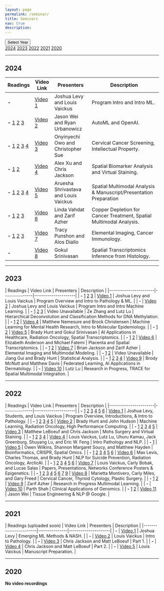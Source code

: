 ```yaml
---
layout: page
permalink: /seminar/
title: Seminars
nav: true
description:
---
```


<div class="dropdown">
  <button class="dropbtn">Select Year</button>
  <div class="dropdown-content">
    <a href="#2024">2024</a>
    <a href="#2023">2023</a>
    <a href="#2022">2022</a>
    <a href="#2021">2021</a>
    <a href="#2020">2020</a>
  </div>
</div>

---

## <a id="2024">2024</a>

| Readings       | Video Link    | Presenters     | Description         |
|-----------------------|---------------|---------------------|-----------------|
| **-**         | [Video 1](https://www.youtube.com/watch?v=mx1Z5XD0crM&list=PLdpZtO0hyIny_Lcgt79OZI6tvlnDBH8Q8)  | Joshua Levy and Louis Vaickus  | Program Intro and Intro ML.   |
| **-** [1](https://urbslab.github.io/STREAMLINE/)   [2](https://www.nature.com/articles/s41586-023-06291-2)  [3](https://proceedings.neurips.cc/paper_files/paper/2022/hash/9d5609613524ecf4f15af0f7b31abca4-Abstract-Conference.html)    | [Video 2](https://www.youtube.com/watch?v=-4qiWRIffpI&list=PLdpZtO0hyIny_Lcgt79OZI6tvlnDBH8Q8)  | Jason Wei and Ryan Urbanowicz  | AutoML and OpenAI.   |
| **-** [1](https://www.nature.com/articles/s41467-024-48705-3)  [2](https://www.pathologyoutlines.com/topic/informaticsautoassesscytology.html)  [3](https://journals.plos.org/ploscompbiol/article?id=10.1371/journal.pcbi.1002712) [4](https://www.cedars-sinai.edu/research/technology-innovations.html)   | [Video 3](https://www.youtube.com/watch?v=YW-wwPHe7zQ&list=PLdpZtO0hyIny_Lcgt79OZI6tvlnDBH8Q8)  | Onyinyechi Owo and Christopher Sue   | Cervical Cancer Screening, Intellectual Property.   |
| **-** [1](https://www.science.org/doi/full/10.1126/sciadv.adk8805)   [2](https://pubmed.ncbi.nlm.nih.gov/32238879/)     | [Video 4](https://www.youtube.com/watch?v=TzWZP_l-ses&list=PLdpZtO0hyIny_Lcgt79OZI6tvlnDBH8Q8)  | Alex Xu and Chris Jackson  | Spatial Biomarker Analysis and Virtual Staining.   |
| **-** [1](https://www.biorxiv.org/content/10.1101/2024.03.06.583819v1) [2](https://www.biorxiv.org/content/10.1101/2024.03.06.583819v1) [3](https://journals.plos.org/ploscompbiol/article?id=10.1371/journal.pcbi.1009554) [4](https://journals.plos.org/ploscompbiol/article?id=10.1371/journal.pcbi.1003453)     | [Video 5](https://www.youtube.com/watch?v=cwo8_JjOfOA)  | Aruesha Shrivastava and Louis Vaickus  | Spatial Multimodal Analysis & Manuscript/Presentation Preparation   |
| **-** [1](https://journals.plos.org/ploscompbiol/article?id=10.1371/journal.pcbi.1003453) [2](https://aacrjournals.org/clincancerres/article/23/3/666/80628/Influencing-the-Tumor-Microenvironment-A-Phase-II)  [3](https://scholar.google.com/citations?user=RuRyHyYAAAAJ&hl=en)     | [Video 6](https://www.youtube.com/watch?v=kPtr0k6Kv2s&list=PLdpZtO0hyIny_Lcgt79OZI6tvlnDBH8Q8)  | Linda Vahdat and Zarif Azher  | Copper Depletion for Cancer Treatment, Spatial Multimodal Analysis.   |
| **-** [1](https://www.nature.com/articles/s41590-019-0472-4)  [2](https://www.nature.com/articles/s41467-023-43427-4) [3](https://link.springer.com/article/10.1007/s00216-015-8861-5)     | [Video 7](https://www.youtube.com/watch?v=66UTQtko0N4&list=PLdpZtO0hyIny_Lcgt79OZI6tvlnDBH8Q8)  | Tracy Punshon and Alos Diallo  | Elemental Imaging, Cancer Immunology.   |
| **-**         | [Video 8](https://www.youtube.com/watch?v=dCGGc7nHuM8&list=PLdpZtO0hyIny_Lcgt79OZI6tvlnDBH8Q8)  | Gokul Srinivasan  |  Spatial Transcriptomics Inference from Histology.   |         

---

## <a id="2023">2023</a>

| Readings        | Video Link    | Presenters     | Description         |
|-----------------------|---------------|---------------------|
| **-**  [1](https://www.youtube.com/watch?v=w4fQ3HEUJ_M)  [2](https://www.youtube.com/watch?v=TnOeHHX7GwI) [3](https://acsjournals.onlinelibrary.wiley.com/doi/full/10.1002/cncy.22099)        | [Video 1](https://www.youtube.com/watch?v=GluvbCwxJnc&list=PLdpZtO0hyInwkbBiLHuN9MpUlxGnKYzH_)  | Joshua Levy and Louis Vaickus | Program Overview and Intro to Pathology & ML.   |
| **-**         | [Video 2](https://www.youtube.com/watch?v=xrAHOZ6vwx0&list=PLdpZtO0hyInwkbBiLHuN9MpUlxGnKYzH_)  | Joshua Levy and Louis Vaickus | Program Intro and Intro Machine Learning.   |
| **-** [1](https://translational-medicine.biomedcentral.com/articles/10.1186/s12967-022-03736-6) [2](https://academic.oup.com/narcancer/article/5/2/zcad017/7129336)  [3](https://www.nature.com/articles/s41467-021-27864-7)     | Video Unavailable  | Ze Zhang and Lutz Lu | Hierarchical Deconvolution and Classification Methods for DNA Methylation.   |
| **-**  [1](https://www.nature.com/articles/s41598-021-81368-4) [2](http://www.christensen-lab.com/)      | [Video 4](https://www.youtube.com/watch?v=CsIaVZTn7-w&list=PLdpZtO0hyInwkbBiLHuN9MpUlxGnKYzH_)  |  Matthew Nemesure and Brock Christensen | Machine Learning for Mental Health Research, Intro to Molecular Epidemiology.   |
| **-**  [1](https://scholar.google.com/citations?user=Z-kmpr4AAAAJ&hl=en&oi=ao)  [2](https://digitalcommons.dartmouth.edu/cs_senior_theses/5/)     | [Video 5](https://www.youtube.com/watch?v=IqxrfsxjbPY&list=PLdpZtO0hyInwkbBiLHuN9MpUlxGnKYzH_)  |  Brady Hunt and Gokul Srinivasan | AI Applications in Healthcare, Radiation Oncology, Spatial Transcriptomics.   |
| **-**  [1](https://www.biorxiv.org/content/10.1101/2022.11.21.517353v2.abstract)  [2](https://www.sciencedirect.com/science/article/pii/S2153353923001220)     | [Video 6](https://www.youtube.com/watch?v=_HcurrV9v8M&list=PLdpZtO0hyInwkbBiLHuN9MpUlxGnKYzH_)  | Elizabeth Anderson and Michael Fatemi | Placenta and Spatial Transcriptomics.   |
| **-**  [1](https://scholar.google.com/citations?user=0OaizZgAAAAJ&hl=en)  [2](https://scholar.google.com/citations?user=RuRyHyYAAAAJ&hl=en)     | [Video 7](https://www.youtube.com/watch?v=U1Epyd5E36U&list=PLdpZtO0hyInwkbBiLHuN9MpUlxGnKYzH_)  | Brian Jackson and Zarif Azher |  Elemental Imaging and Multimodal Modeling.   |
| **-**  [1](https://journals.plos.org/plosone/article?id=10.1371/journal.pone.0066545)  [2](https://www.artisight.com/)     | Video Unavailable  | Jiang Gui and Brady Hunt |  Statistical Analysis.   |
| **-**  [1](https://zenodo.org/record/7368975) [2](https://www.formbio.com/) [3](https://colossal.com/)  [4](https://pubmed.ncbi.nlm.nih.gov/37293008/)   | [Video 9](https://www.youtube.com/watch?v=2iFBAwqL0bc&list=PLdpZtO0hyInwkbBiLHuN9MpUlxGnKYzH_)  | Brody McNutt and Matthew Davis | Federated Learning, AI Applications in Dermatology.   |
| **-**         | [Video 10](https://www.youtube.com/watch?v=sKsawiGsV3w&list=PLdpZtO0hyInwkbBiLHuN9MpUlxGnKYzH_) | Lutz Lu | Research in Progress, TRACE for Spatial Multimodal Integration.   |

---


## <a id="2022">2022</a>

| Readings        | Video Link    | Presenters     | Description         |
|-----------------------|---------------|---------------------|
| **-**  [1](https://www.rcpath.org/discover-pathology/what-is-pathology.html) [2](https://www.rcpath.org/discover-pathology/careers-in-pathology/explore-the-specialties.html) [3](https://en.wikipedia.org/wiki/Clinical_pathology) [4](https://en.wikipedia.org/wiki/Molecular_pathology) [5](https://en.wikipedia.org/wiki/Anatomical_pathology) [6](https://www.advancesinmolecularpathology.com/article/S2589-4080(21)00013-2/pdf)  | [Video 1](https://www.youtube.com/watch?v=TnOeHHX7GwI&list=PLdpZtO0hyInzodqC9a7m7DMgT4qZ7nTTV&index=2)  | Joshua Levy, Students, and Louis Vaickus | Program Overview, Introductions, & Intro to Pathology.   |
| **-**    [1](https://www.nejm.org/doi/full/10.1056/NEJMra1814259?casa_token=s-2yN1SoaokAAAAA:6UwVCVRX-G51tiwC2ABgnBBDdcQUi7_P-hYnFqjsjySM1IHWcS0pqxj8OZWpbzxZK46SO8gR5JqCEg) [2](https://www.nejm.org/doi/full/10.1056/NEJMra1814259?casa_token=s-2yN1SoaokAAAAA:6UwVCVRX-G51tiwC2ABgnBBDdcQUi7_P-hYnFqjsjySM1IHWcS0pqxj8OZWpbzxZK46SO8gR5JqCEg) [3](https://greenelab.github.io/deep-review/) [4](https://rc.dartmouth.edu/index.php/discovery-overview/) [5](https://rcweb.dartmouth.edu/~john/intro_to_HPC/)  | [Video 2](https://www.youtube.com/watch?v=-5PeCVWtcH8&list=PLdpZtO0hyInzodqC9a7m7DMgT4qZ7nTTV)  | Brady Hunt and John Hudson | Machine Learning, Radiation Oncology, High Performance Computing.   |
| **-** [1](https://journals.lww.com/dermatologicsurgery/Abstract/2020/07000/Quantitative_Analysis_of_Frozen_Section_Histology.4.aspx) [2](https://www.medrxiv.org/content/10.1101/2022.05.06.22274781v1) [3](https://www.spiedigitallibrary.org/conference-proceedings-of-spie/11943/1194304/Rapid-tumor-margin-analysis-using-paired-agent-imaging-to-guide/10.1117/12.2609731.short?SSO=1) [4](https://pubmed.ncbi.nlm.nih.gov/32238879/) [5](https://pubmed.ncbi.nlm.nih.gov/33299110/)    | [Video 3](https://www.youtube.com/watch?v=fJjqxlu8ZDg&list=PLdpZtO0hyInzodqC9a7m7DMgT4qZ7nTTV)  | Matthew LeBoeuf and Chris Jackson | Mohs Surgery and Virtual Staining.   |
| **-** [1](https://onlinelibrary.wiley.com/doi/10.1002/cncy.22099) [2](https://www.jpathinformatics.org/article.asp?issn=2153-3539;year=2022;volume=13;issue=1;spage=3;epage=3;aulast=Levy) [3](https://www.jpathinformatics.org/article.asp?issn=2153-3539;year=2022;volume=13;issue=1;spage=3;epage=3;aulast=Levy) [4](https://www.science.org/doi/full/10.1126/science.aaa8685)     | [Video 4](https://www.youtube.com/watch?v=ifqBVFZY6lE)  | Louis Vaickus, Lutz Lu, Uhuru Kamau, Jack Greenburg, Shuyang Lu, and Eric W. Feng   | Intro Pathology and NLP.   |
| **-**   [1](https://pachterlab.github.io/LP_2021/)      | [Video 5](https://www.youtube.com/watch?v=ie_KZzX1Org)  | Owen Wilkins, Shannon Margaret Soucy, and Matthew Hayden | Bioinformatics, CRISPR, Spatial Omics.   |
| **-**  [1](https://pubmed.ncbi.nlm.nih.gov/32063248/) [2](https://www.sciencedirect.com/science/article/pii/S0165178122002992?) [3](https://pubmed.ncbi.nlm.nih.gov/34166607/) [4](https://www.nature.com/articles/s41598-017-15092-3) [5](https://www.biorxiv.org/content/10.1101/2022.04.30.490136v1.full) [6](https://www.medrxiv.org/content/10.1101/2022.05.06.22274781v1)  | [Video 6](https://www.youtube.com/watch?v=Tw_eytFOqPs)  | Max Levis, Charles Thomas, and Brady Hunt | NLP for Suicide Prevention, Radiation Oncology, ArcticAI.   |
| **-**  [1](https://journals.plos.org/ploscompbiol/article?id=10.1371/journal.pcbi.1005619) [2](https://journals.plos.org/ploscompbiol/article?id=10.1371/journal.pcbi.0030102) [3](https://pdfs.semanticscholar.org/b27d/0315c00ee05074d95825a751d076fa21ad9e.pdf) [4](https://link.springer.com/article/10.1007/s10742-008-0041-z) [5](https://genomebiology.biomedcentral.com/articles/10.1186/s13059-018-1448-7) [6](https://genome.cshlp.org/content/28/9/1285.abstract)  | [Video 7](https://www.youtube.com/watch?v=OFg39aJlaTc)  | Louis Vaickus, Carly Bobak, and Lucas Salas | Papers, Presentations, Networks  Conference Posters & Epigenetics.   |
| **-**   [1](https://pubmed.ncbi.nlm.nih.gov/30195423/) [2](https://pubmed.ncbi.nlm.nih.gov/12525422/) [3](https://www.ncbi.nlm.nih.gov/pmc/articles/PMC4675913/#B33) [4](https://pubmed.ncbi.nlm.nih.gov/29603675/) [5](https://www.ncbi.nlm.nih.gov/pmc/articles/PMC8501016/) [6](https://www.karger.com/Article/FullText/512097#ref7) [7](https://www.acpjournals.org/doi/10.7326/0003-4819-126-3-199702010-00009) [9](https://www.frontiersin.org/articles/10.3389/fmedt.2022.926667/full) | [Video 8](https://www.youtube.com/watch?v=gCT5LwfxfzQ)  | Marietta Montivero, Carly Miles, and Gary Freed  | Cervical Cancer, Thyroid Cytology, Plastic Surgery.   |
| **-**    [1](https://dl.acm.org/doi/10.1145/3477314.3507032) [2](https://arxiv.org/abs/2107.13048)    | [Video 9](https://www.youtube.com/watch?v=kYs71PJb-QQ)  | Zarif Azher | Research in Progress Multimodal Learning.   |
| **-**        | [Video 10](https://www.youtube.com/watch?v=eqM2R-jfH8o) | Parth Shah | Clinical Applications of Genomics.   |
| **-** [1](https://arxiv.org/abs/2206.07682) [2](https://arxiv.org/abs/2201.11903)      | [Video 11](https://www.youtube.com/watch?v=ylA13f74eRk) | Jason Wei | Tissue Engineering & NLP @ Google.   |

---

## <a id="2021">2021</a>

| Readings (uploaded soon)       | Video Link    | Presenters     | Description         |
|-----------------------|---------------|---------------------|
| **-**         | [Video 1](https://www.youtube.com/watch?v=sgecANc6W_0&list=PLdpZtO0hyInzPFWQWHigVSUJu3jAv6Cjh)  | Joshua Levy | Emerging ML Methods & NASH.   |
| **-**         | [Video 2](https://www.youtube.com/watch?v=w4fQ3HEUJ_M&list=PLdpZtO0hyInzPFWQWHigVSUJu3jAv6Cjh)  | Louis Vaickus | Intro to Pathology.   |
| **-**         | [Video 3](https://www.youtube.com/watch?v=0LStzEr9QIo&list=PLdpZtO0hyInzPFWQWHigVSUJu3jAv6Cjh)  | Chris Jackson and Matt LeBoeuf | Part 1.  |
| **-**         | [Video 4](https://www.youtube.com/watch?v=_ITtZpGESLU&list=PLdpZtO0hyInzPFWQWHigVSUJu3jAv6Cjh)  | Chris Jackson and Matt LeBoeuf | Part 2.  |
| **-**         | [Video 5](https://www.youtube.com/watch?v=n_WoaP8__Xc&list=PLdpZtO0hyInzPFWQWHigVSUJu3jAv6Cjh)  | Louis Vaickus | Manuscript Preparation.   |

---

## <a id="2020">2020</a>

**No video recordings**





<!--template

| Seminar Title        | Video Link    | Description         |
|-----------------------|---------------|---------------------|
| **Seminar 1**         | [Video 1]()  | Placeholder text.   |
| **Seminar 2**         | [Video 2]()  | Placeholder text.   |
| **Seminar 3**         | [Video 3]()  | Placeholder text.   |
| **Seminar 4**         | [Video 4]()  | Placeholder text.   |
| **Seminar 5**         | [Video 5]()  | Placeholder text.   |
| **Seminar 6**         | [Video 6]()  | Placeholder text.   |
| **Seminar 7**         | [Video 7]()  | Placeholder text.   |
| **Seminar 8**         | [Video 8]()  | Placeholder text.   |
| **Seminar 9**         | [Video 9]()  | Placeholder text.   |
| **Seminar 10**        | [Video 10]() | Placeholder text.   |
| **Seminar 11**        | [Video 11()  | Placeholder text.   | -->